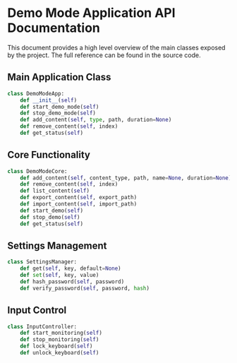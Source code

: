 # Demo Mode Application API Documentation

This document provides a high level overview of the main classes exposed by the project.  The full reference can be found in the source code.

## Main Application Class
```python
class DemoModeApp:
    def __init__(self)
    def start_demo_mode(self)
    def stop_demo_mode(self)
    def add_content(self, type, path, duration=None)
    def remove_content(self, index)
    def get_status(self)
```

## Core Functionality
```python
class DemoModeCore:
    def add_content(self, content_type, path, name=None, duration=None)
    def remove_content(self, index)
    def list_content(self)
    def export_content(self, export_path)
    def import_content(self, import_path)
    def start_demo(self)
    def stop_demo(self)
    def get_status(self)
```

## Settings Management
```python
class SettingsManager:
    def get(self, key, default=None)
    def set(self, key, value)
    def hash_password(self, password)
    def verify_password(self, password, hash)
```

## Input Control
```python
class InputController:
    def start_monitoring(self)
    def stop_monitoring(self)
    def lock_keyboard(self)
    def unlock_keyboard(self)
```
